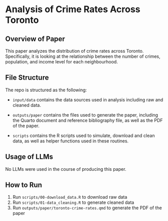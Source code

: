 # Analysis of Crime Rates Across Toronto

## Overview of Paper

This paper analyzes the distribution of crime rates across Toronto. Specifically, it is looking at the relationship between the number of crimes, population, and income level for each neighbourhood.

## File Structure

The repo is structured as the following:

-   `input/data` contains the data sources used in analysis including raw and cleaned data.

-   `outputs/paper` contains the files used to generate the paper, including the Quarto document and reference bibliography file, as well as the PDF of the paper.

-   `scripts` contains the R scripts used to simulate, download and clean data, as well as helper functions used in these routines.

## Usage of LLMs
No LLMs were used in the course of producing this paper.


## How to Run

1.  Run `scripts/00-download_data.R` to download raw data
2.  Run `scripts/01-data_cleaning.R` to generate cleaned data
3.  Run `outputs/paper/toronto-crime-rates.qmd` to generate the PDF of the paper